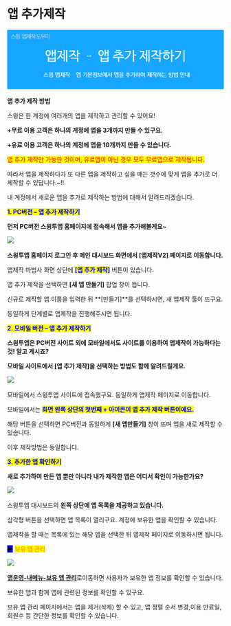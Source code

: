 # 앱 추가제작

![](../../../.gitbook/assets/앱추가제작.png)

**앱 추가 제작 방법**

스윙은 한 계정에 여러개의 앱을 제작하고 관리할 수 있어요!

**+무료 이용 고객은 하나의 계정에 앱을 3개까지 만들 수 있구요.**

**+유료 이용 고객은 하나의 계정에 앱을 10개까지 만들 수 있습니다.**

<mark style="color:red;">앱 추가 제작만 가능한 것이며, 유료앱이 아닌 경우 모두 무료앱으로 제작됩니다.</mark>&#x20;

따라서 앱을 제작하다가 또 다른 앱을 제작하고 싶을 때는 갯수에 맞게 앱을 추가로 더 제작할 수 있답니다.\~!!

내 계정에서 새로운 앱을 추가로 제작하는 방법에 대해서 알려드리겠습니다.



<mark style="color:blue;">**1. PC버전 – 앱 추가 제작하기**</mark>

**먼저 PC버전 스윙투앱 홈페이지에 접속해서 앱을 추가해볼게요\~**

![](https://wp.swing2app.co.kr/wp-content/uploads/2018/09/%EC%95%B1%EC%A0%9C%EC%9E%91%EC%B6%94%EA%B0%80new1png.png)

**스윙투앱 홈페이지 로그인 후 메인 대시보드 화면에서 \[앱제작V2] 페이지로 이동합니다.**

앱제작 마법사 화면 상단에  <mark style="color:blue;">**\[앱 추가 제작]**</mark> 버튼이 있습니다.

앱 추가 제작을 선택하면 **\[새 앱 만들기]** 팝업 창이 뜹니다.

신규로 제작할 앱 이름을 입력한 뒤 **\[만들기]**를 선택하시면, 새 앱제작 툴이 뜨구요.&#x20;

동일하게 단계별로 앱제작을 진행해주시면 됩니다.



<mark style="color:blue;">**2. 모바일 버전 – 앱 추가 제작하기**</mark>

**스윙투앱은 PC버전 사이트 외에 모바일에서도 사이트를 이용하여 앱제작이 가능하다는것! 알고 계시죠?**

**모바일 사이트에서 \[앱 추가 제작]을 선택하는 방법도 함께 알려드릴게요.**

![](https://wp.swing2app.co.kr/wp-content/uploads/2018/09/%EC%95%B1%EC%A0%9C%EC%9E%91%EC%B6%94%EA%B0%80new4.png)

모바일에서 스윙투앱 사이트에 접속했구요. 동일하게 앱제작 페이지로 이동합니다.

모바일에서는 <mark style="color:blue;">**화면 왼쪽 상단의 첫번째 + 아이콘이 앱 추가 제작 버튼이에요.**</mark>

해당 버튼을 선택하면 PC버전과 동일하게 **\[새 앱만들기]** 창이 뜨며 앱을 새로 제작할 수 있습니다.

이후 제작방법은 동일합니다.



&#x20;

<mark style="color:blue;">**3. 추가한 앱 확인하기**</mark>

**새로 추가하여 만든 앱 뿐만 아니라 내가 제작한 앱은 어디서 확인이 가능한가요?**

![](https://wp.swing2app.co.kr/wp-content/uploads/2018/09/%EC%95%B1%EC%A0%9C%EC%9E%91%EC%B6%94%EA%B0%80new2.png)

스윙투앱 대시보드의 **왼쪽 상단에 앱 목록을 제공하고 있습니다.**

삼각형 버튼을 선택하면 앱 목록이 열리구요. 계정에 보유한 앱을 확인할 수 있습니다.

앱제작을 할 때는 목록에 있는 해당 앱을 선택한 뒤 앱제작 페이지로 이동하시면 됩니다.

&#x20;

<mark style="background-color:blue;">**▶**</mark> <mark style="color:orange;">**보유 앱 관리**</mark>

![](https://wp.swing2app.co.kr/wp-content/uploads/2018/09/%EC%95%B1%EC%A0%9C%EC%9E%91%EC%B6%94%EA%B0%80new3.png)

[**앱운영-내메뉴-보유 앱 관리**](http://www.swing2app.co.kr/view/app\_stat)로이동하면 사용자가 보유한 앱 정보를 확인할 수 있습니다.

보유한 앱과 함께 앱에 관련된 정보를 확인할 수 있구요.&#x20;

보유 앱 관리 페이지에서는 앱을 제거(삭제) 할 수 있고, 앱 정렬 순서 변경,이용 만료일, 회원수 등 간단한 정보를 확인할 수 있습니다.&#x20;

